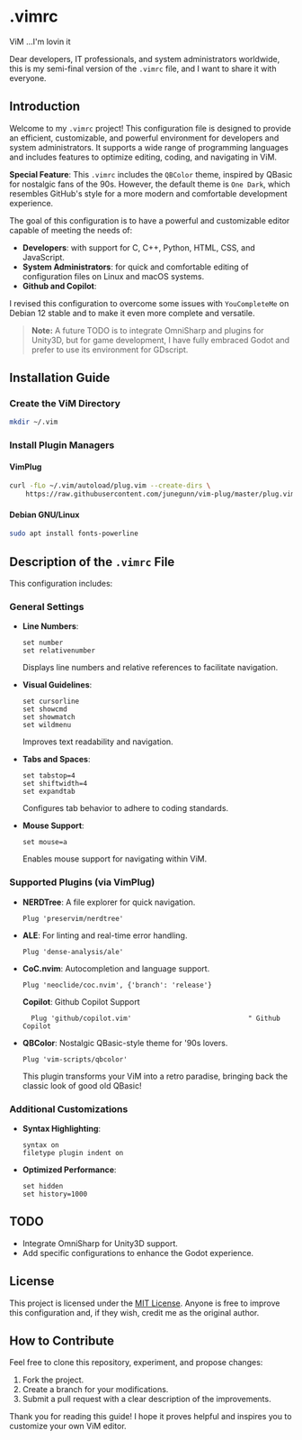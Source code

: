 # .vimrc

ViM ...I'm lovin it

Dear developers, IT professionals, and system administrators worldwide, this is my semi-final version of the `.vimrc` file, and I want to share it with everyone.

## Introduction

Welcome to my `.vimrc` project! This configuration file is designed to provide an efficient, customizable, and powerful environment for developers and system administrators. It supports a wide range of programming languages and includes features to optimize editing, coding, and navigating in ViM.

**Special Feature**: This `.vimrc` includes the `QBColor` theme, inspired by QBasic for nostalgic fans of the 90s. However, the default theme is `One Dark`, which resembles GitHub's style for a more modern and comfortable development experience.

The goal of this configuration is to have a powerful and customizable editor capable of meeting the needs of:

- **Developers**: with support for C, C++, Python, HTML, CSS, and JavaScript.
- **System Administrators**: for quick and comfortable editing of configuration files on Linux and macOS systems.
- **Github and Copilot**: 

I revised this configuration to overcome some issues with `YouCompleteMe` on Debian 12 stable and to make it even more complete and versatile.

> **Note:** A future TODO is to integrate OmniSharp and plugins for Unity3D, but for game development, I have fully embraced Godot and prefer to use its environment for GDscript.

## Installation Guide

### Create the ViM Directory

```bash
mkdir ~/.vim
```

### Install Plugin Managers

#### VimPlug

```bash
curl -fLo ~/.vim/autoload/plug.vim --create-dirs \
    https://raw.githubusercontent.com/junegunn/vim-plug/master/plug.vim
```

#### Debian GNU/Linux
```bash
sudo apt install fonts-powerline
```

## Description of the `.vimrc` File

This configuration includes:

### General Settings

- **Line Numbers**:
  ```vim
  set number
  set relativenumber
  ```
  Displays line numbers and relative references to facilitate navigation.

- **Visual Guidelines**:
  ```vim
  set cursorline
  set showcmd
  set showmatch
  set wildmenu
  ```
  Improves text readability and navigation.

- **Tabs and Spaces**:
  ```vim
  set tabstop=4
  set shiftwidth=4
  set expandtab
  ```
  Configures tab behavior to adhere to coding standards.

- **Mouse Support**:
  ```vim
  set mouse=a
  ```
  Enables mouse support for navigating within ViM.

### Supported Plugins (via VimPlug)

- **NERDTree**: A file explorer for quick navigation.
  ```vim
  Plug 'preservim/nerdtree'
  ```

- **ALE**: For linting and real-time error handling.
  ```vim
  Plug 'dense-analysis/ale'
  ```

- **CoC.nvim**: Autocompletion and language support.
  ```vim
  Plug 'neoclide/coc.nvim', {'branch': 'release'}
  ```

  **Copilot**: Github Copilot Support
  ```vim
    Plug 'github/copilot.vim'                             " Github Copilot
  ```

- **QBColor**: Nostalgic QBasic-style theme for '90s lovers.
  ```vim
  Plug 'vim-scripts/qbcolor'
  ```
  This plugin transforms your ViM into a retro paradise, bringing back the classic look of good old QBasic!

### Additional Customizations

- **Syntax Highlighting**:
  ```vim
  syntax on
  filetype plugin indent on
  ```

- **Optimized Performance**:
  ```vim
  set hidden
  set history=1000
  ```

## TODO

- Integrate OmniSharp for Unity3D support.
- Add specific configurations to enhance the Godot experience.

## License

This project is licensed under the [MIT License](https://opensource.org/licenses/MIT). Anyone is free to improve this configuration and, if they wish, credit me as the original author.

## How to Contribute

Feel free to clone this repository, experiment, and propose changes:

1. Fork the project.
2. Create a branch for your modifications.
3. Submit a pull request with a clear description of the improvements.

Thank you for reading this guide! I hope it proves helpful and inspires you to customize your own ViM editor.
